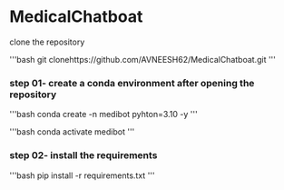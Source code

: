 # MedicalChatboat
clone the repository

'''bash
git clonehttps://github.com/AVNEESH62/MedicalChatboat.git
'''
### step 01- create a conda environment after opening the repository

'''bash
conda create -n medibot pyhton=3.10 -y
'''

'''bash
conda activate medibot
'''

### step 02- install the requirements
'''bash
pip install -r requirements.txt
'''